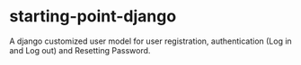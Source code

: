# starting-point-django
A django customized user model for user registration, authentication (Log in and Log out) and Resetting Password. 
